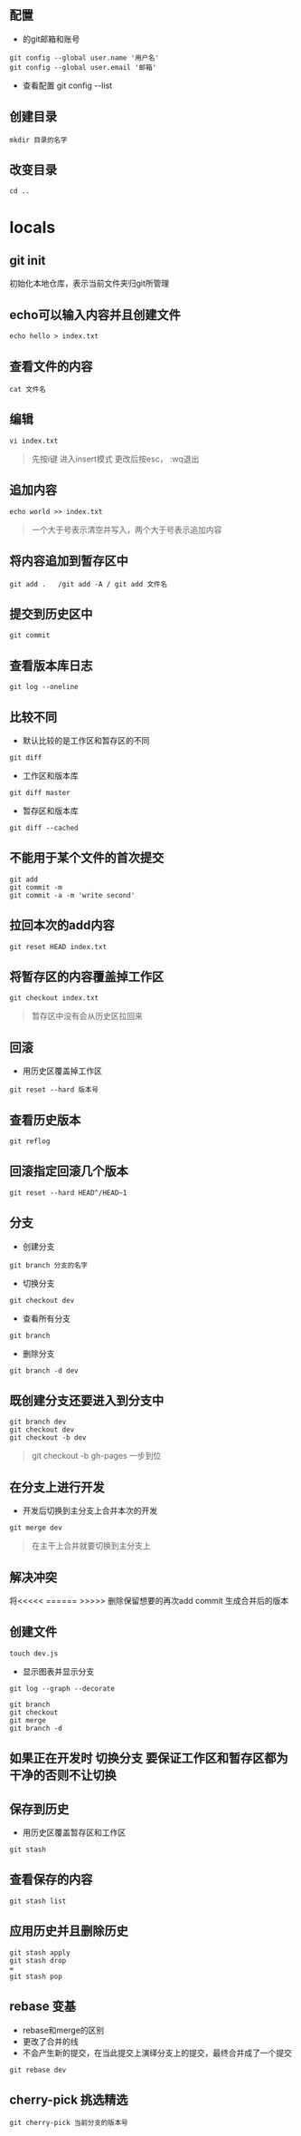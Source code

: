 ## 配置
- 的git邮箱和账号
```
git config --global user.name '用户名'
git config --global user.email '邮箱'
```
- 查看配置
git config --list
##  创建目录
```
mkdir 目录的名字
```
## 改变目录
```
cd ..
```
# locals
##  git init 
初始化本地仓库，表示当前文件夹归git所管理

## echo可以输入内容并且创建文件 
```
echo hello > index.txt
```

## 查看文件的内容
```
cat 文件名
```
## 编辑
```
vi index.txt
```

> 先按i键 进入insert模式 更改后按esc， :wq退出

## 追加内容
```
echo world >> index.txt
```
> 一个大于号表示清空并写入，两个大于号表示追加内容

## 将内容追加到暂存区中
```
git add .   /git add -A / git add 文件名
```

## 提交到历史区中
```
git commit 
```

## 查看版本库日志
```
git log --oneline
```
## 比较不同
- 默认比较的是工作区和暂存区的不同
```
git diff 
```
- 工作区和版本库
```
git diff master
```
- 暂存区和版本库
```
git diff --cached
``` 
## 不能用于某个文件的首次提交
```
git add 
git commit -m
git commit -a -m 'write second'
```

## 拉回本次的add内容
```
git reset HEAD index.txt
```
## 将暂存区的内容覆盖掉工作区
```
git checkout index.txt
```
> 暂存区中没有会从历史区拉回来

## 回滚
- 用历史区覆盖掉工作区
```
git reset --hard 版本号
```
## 查看历史版本
```
git reflog
```

## 回滚指定回滚几个版本
```
git reset --hard HEAD^/HEAD~1
```


## 分支
- 创建分支
```
git branch 分支的名字
```
- 切换分支
```
git checkout dev
```
- 查看所有分支
```
git branch
```
- 删除分支
``` 
git branch -d dev 
```
## 既创建分支还要进入到分支中
```
git branch dev
git checkout dev
git checkout -b dev 
```

> git checkout -b gh-pages 一步到位

## 在分支上进行开发
- 开发后切换到主分支上合并本次的开发
```
git merge dev
```
> 在主干上合并就要切换到主分支上

## 解决冲突
将<<<<<   ====== >>>>> 删除保留想要的再次add commit 生成合并后的版本
## 创建文件
```
touch dev.js
```
- 显示图表并显示分支
```
git log --graph --decorate
```


```
git branch 
git checkout 
git merge 
git branch -d
```


## 如果正在开发时 切换分支 要保证工作区和暂存区都为干净的否则不让切换

## 保存到历史
- 用历史区覆盖暂存区和工作区
```
git stash
```

## 查看保存的内容
```
git stash list
```
## 应用历史并且删除历史
```
git stash apply 
git stash drop
=
git stash pop
```

## rebase 变基 
- rebase和merge的区别 
- 更改了合并的线 
- 不会产生新的提交，在当此提交上演绎分支上的提交，最终合并成了一个提交
```
git rebase dev
```
## cherry-pick 挑选精选
```
git cherry-pick 当前分支的版本号
```
